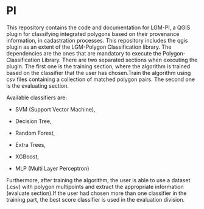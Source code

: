 # PI
This repository contains the code and documentation for LGM-PI,
a QGIS plugin for classifying integrated polygons based on their provenance information, in cadastration processes.
This repository includes the qgis plugin as an extent of the LGM-Polygon Classification library. The dependencies are 
the ones that are mandatory to execute the Polygon-Classification Library.
There are two separated sections when executing the plugin. The first one is the training section, where the algorithm is
trained based on the classifier that the user has chosen.Train the algorithm using csv files containing a collection of matched
polygon pairs. The second one is the evaluating section. 

Available classifiers are: 

 * SVM (Support Vector Machine),
  
 * Decision Tree,
  
 * Random Forest,
  
 * Extra Trees,
  
 * XGBoost,
  
  * MLP (Multi Layer Perceptron)
  
  
Furthermore, after training the algorithm, the user is able to use a dataset (.csv) with polygon multipoints and extract the appropriate
information (evaluate section).If the user had chosen more than one classifier in the training part, the best score classifier is used 
in the evaluation division.

